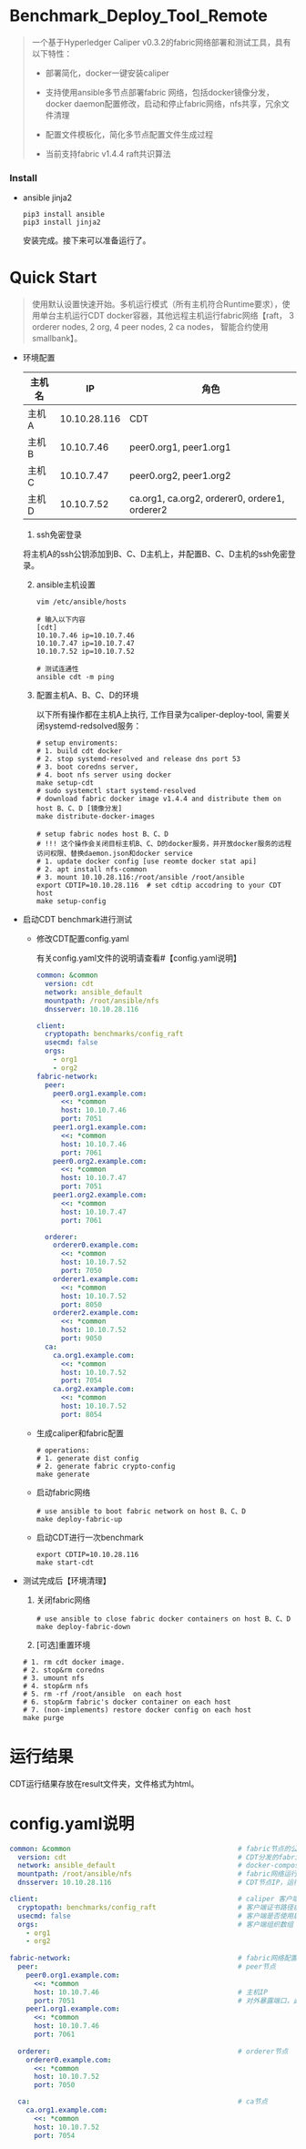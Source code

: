 # Benchmark_Deploy_Tool_Remote

> 一个基于Hyperledger Caliper v0.3.2的fabric网络部署和测试工具，具有以下特性：
>
> - 部署简化，docker一键安装caliper
> - 支持使用ansible多节点部署fabric 网络，包括docker镜像分发，docker daemon配置修改，启动和停止fabric网络，nfs共享，冗余文件清理
> - 配置文件模板化，简化多节点配置文件生成过程
>
> - 当前支持fabric v1.4.4 raft共识算法

### Install

- ansible jinja2

  ```shell
  pip3 install ansible
  pip3 install jinja2
  ```

  安装完成。接下来可以准备运行了。

# Quick Start

> 使用默认设置快速开始。多机运行模式（所有主机符合Runtime要求），使用单台主机运行CDT docker容器，其他远程主机运行fabric网络【raft， 3 orderer nodes, 2 org, 4 peer nodes, 2 ca nodes， 智能合约使用smallbank】。

- 环境配置

  | 主机名 | IP           | 角色                                          |
  | ------ | ------------ | --------------------------------------------- |
  | 主机A  | 10.10.28.116 | CDT                                           |
  | 主机B  | 10.10.7.46   | peer0.org1, peer1.org1                        |
  | 主机C  | 10.10.7.47   | peer0.org2, peer1.org2                        |
  | 主机D  | 10.10.7.52   | ca.org1, ca.org2, orderer0, ordere1, orderer2 |

  1. ssh免密登录

  将主机A的ssh公钥添加到B、C、D主机上，并配置B、C、D主机的ssh免密登录。

  

  2. ansible主机设置

     ```shell
     vim /etc/ansible/hosts
     
     # 输入以下内容
     [cdt]
     10.10.7.46 ip=10.10.7.46
     10.10.7.47 ip=10.10.7.47
     10.10.7.52 ip=10.10.7.52
     
     # 测试连通性
     ansible cdt -m ping
     ```

     

  

  3. 配置主机A、B、C、D的环境

     以下所有操作都在主机A上执行, 工作目录为caliper-deploy-tool, 需要关闭systemd-redsolved服务：

      ```shell
      # setup enviroments: 
      # 1. build cdt docker
      # 2. stop systemd-resolved and release dns port 53
      # 3. boot coredns server, 
      # 4. boot nfs server using docker 
      make setup-cdt
      # sudo systemctl start systemd-resolved
      # download fabric docker image v1.4.4 and distribute them on host B、C、D [镜像分发]
      make distribute-docker-images
     
      # setup fabric nodes host B、C、D
      # !!! 这个操作会关闭目标主机B、C、D的docker服务，并开放docker服务的远程访问权限、替换daemon.json和docker service
      # 1. update docker config [use reomte docker stat api]
      # 2. apt install nfs-common
      # 3. mount 10.10.28.116:/root/ansible /root/ansible
      export CDTIP=10.10.28.116  # set cdtip accodring to your CDT host
      make setup-config
      ```

- 启动CDT benchmark进行测试

  - 修改CDT配置config.yaml 

    有关config.yaml文件的说明请查看#【config.yaml说明】

    ```yaml
    common: &common
      version: cdt
      network: ansible_default
      mountpath: /root/ansible/nfs
      dnsserver: 10.10.28.116
    
    client:
      cryptopath: benchmarks/config_raft
      usecmd: false
      orgs: 
        - org1
        - org2
    fabric-network:
      peer:
        peer0.org1.example.com:  
          <<: *common
          host: 10.10.7.46
          port: 7051
        peer1.org1.example.com:  
          <<: *common
          host: 10.10.7.46
          port: 7061
        peer0.org2.example.com:  
          <<: *common
          host: 10.10.7.47
          port: 7051
        peer1.org2.example.com:  
          <<: *common
          host: 10.10.7.47
          port: 7061
    
      orderer:
        orderer0.example.com:  
          <<: *common
          host: 10.10.7.52
          port: 7050
        orderer1.example.com:  
          <<: *common
          host: 10.10.7.52
          port: 8050
        orderer2.example.com:  
          <<: *common
          host: 10.10.7.52
          port: 9050
      ca:
        ca.org1.example.com:  
          <<: *common
          host: 10.10.7.52
          port: 7054
        ca.org2.example.com:  
          <<: *common
          host: 10.10.7.52
          port: 8054
    ```

    

  - 生成caliper和fabric配置

    ```shell
    # operations:
    # 1. generate dist config
    # 2. generate fabric crypto-config
    make generate
    ```

  - 启动fabric网络

    ```shell
    # use ansible to boot fabric network on host B、C、D
    make deploy-fabric-up
    ```

    

  - 启动CDT进行一次benchmark

    ```shell
    export CDTIP=10.10.28.116
    make start-cdt
    ```

- 测试完成后【环境清理】

  1. 关闭fabric网络

     ```shell
     # use ansible to close fabric docker containers on host B、C、D
     make deploy-fabric-down
     ```

     

  2. [可选]重置环境

  ```shell
  # 1. rm cdt docker image.
  # 2. stop&rm coredns
  # 3. umount nfs
  # 4. stop&rm nfs
  # 5. rm -rf /root/ansible  on each host
  # 6. stop&rm fabric's docker container on each host
  # 7. (non-implements) restore docker config on each host
  make purge
  ```

  

# 运行结果

CDT运行结果存放在result文件夹，文件格式为html。

# config.yaml说明

```yaml
common: &common											# fabric节点的公共配置
  version: cdt											# CDT分发的fabric镜像tag名称，不支持修改
  network: ansible_default								# docker-compose文件使用的网络
  mountpath: /root/ansible/nfs							# fabric网络运行节点的挂载点，用于从CDT节点共享fabric MSP 证书
  dnsserver: 10.10.28.116								# CDT节点IP，运行coredns服务器

client:													# caliper 客户端配置
  cryptopath: benchmarks/config_raft					# 客户端证书路径前缀
  usecmd: false											# 客户端是否使用启动和结束命令，不支持修改
  orgs:													# 客户端组织数组
    - org1
    - org2
    
fabric-network:											# fabric网络配置
  peer:													# peer节点
    peer0.org1.example.com:  
      <<: *common
      host: 10.10.7.46									# 主机IP
      port: 7051										# 对外暴露端口，此端口映射与宿主机上。【同一主机端口设置不能相同】
    peer1.org1.example.com:  
      <<: *common
      host: 10.10.7.46
      port: 7061
  
  orderer:												# orderer节点
    orderer0.example.com:  
      <<: *common
      host: 10.10.7.52
      port: 7050

  ca:													# ca节点
    ca.org1.example.com:  
      <<: *common
      host: 10.10.7.52
      port: 7054
```

